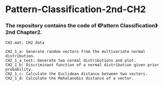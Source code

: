 # Pattern-Classification-2nd-CH2
### The repository contains the code of 《Pattern Classification》2nd Chapter2.
	CH2.mat: CH2 data

	CH2_1_a: Generate random vectors from the multivariate normal distribution.
	CH2_1_a_test: Generate two normal distributions and plot.
	CH2_1_b: Discriminant function of a normal distribution given prior probability.
	CH2_1_c: Calculate the Euclidean distance between two vectors.
	CH2_1_d: Calculate the Mahalanobis distance of a vector.
